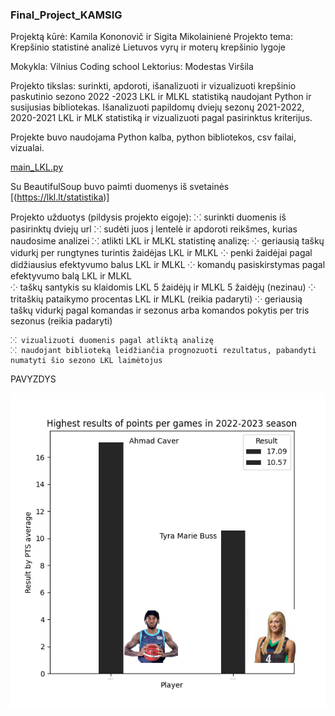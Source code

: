 ### Final_Project_KAMSIG

Projektą kūrė: Kamila Kononovič ir Sigita Mikolainienė
Projekto tema: Krepšinio statistinė analizė Lietuvos vyrų ir moterų krepšinio lygoje

Mokykla: Vilnius Coding school
Lektorius: Modestas Viršila


Projekto tikslas: surinkti, apdoroti, išanalizuoti ir vizualizuoti krepšinio paskutinio sezono 2022 -2023 LKL ir MLKL
statistiką naudojant Python ir susijusias bibliotekas. Išanalizuoti papildomų dviejų sezonų 2021-2022, 2020-2021 LKL ir
MLK  statistiką ir vizualizuoti pagal pasirinktus kriterijus.

Projekte buvo naudojama Python kalba, python bibliotekos, csv failai, vizualai.

[main_LKL.py](main_LKL.py)

Su BeautifulSoup buvo paimti duomenys iš svetainės [(https://lkl.lt/statistika)] 


Projekto užduotys (pildysis projekto eigoje):
    ⁙ surinkti duomenis iš pasirinktų dviejų url
    ⁙ sudėti juos į lentelė ir apdoroti reikšmes, kurias naudosime analizei
    ⁙ atlikti LKL ir MLKL  statistinę analizę:
        ⁘ geriausią taškų vidurkį per rungtynes turintis žaidėjas LKL ir MLKL
        ⁘ penki žaidėjai pagal didžiausius efektyvumo balus LKL ir MLKL 
        ⁘ komandų pasiskirstymas pagal efektyvumo balą LKL ir MLKL     
        ⁘ taškų santykis su klaidomis LKL 5 žaidėjų ir MLKL 5 žaidėjų (nezinau)
        ⁘ tritaškių pataikymo procentas LKL ir MLKL (reikia padaryti)
        ⁘ geriausią taškų vidurkį pagal komandas ir sezonus  arba komandos 
pokytis per tris sezonus (reikia padaryti)

    ⁙ vizualizuoti duomenis pagal atliktą analizę
    ⁙ naudojant biblioteką leidžiančia prognozuoti rezultatus, pabandyti numatyti šio sezono LKL laimėtojus  

PAVYZDYS

![Highest results players.png](images%2FHighest%20results%20players.png)
